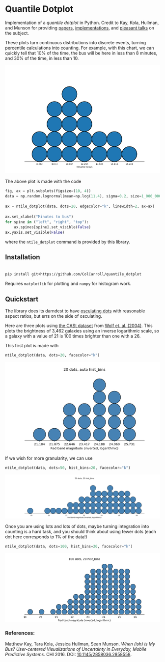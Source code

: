 # Quantile Dotplot

Implementation of a *quantile dotplot* in Python. Credit to Kay, Kola, Hullman, and Munson for providing [papers](http://dx.doi.org/10.1145/2858036.2858558),  [implementations](https://github.com/mjskay/when-ish-is-my-bus/blob/master/quantile-dotplots.md), and [pleasant talks](https://www.youtube.com/watch?v=E1kSnWvqCw0) on the subject.

These plots turn continuous distributions into discrete events, turning percentile calculations into counting. For example, with this chart, we can quickly tell that 10% of the time, the bus will be here in less than 8 minutes, and 30% of the time, in less than 10.

![test](examples/figures/bus_times.png)

The above plot is made with the code

```python
fig, ax = plt.subplots(figsize=(10, 4))
data = np.random.lognormal(mean=np.log(11.4), sigma=0.2, size=1_000_000)

ax = ntile_dotplot(data, dots=20, edgecolor="k", linewidth=2, ax=ax)

ax.set_xlabel("Minutes to bus")
for spine in ("left", "right", "top"):
    ax.spines[spine].set_visible(False)
ax.yaxis.set_visible(False)
```

where the `ntile_dotplot` command is provided by this library.

## Installation

```bash

pip install git+https://github.com/ColCarroll/quantile_dotplot
```

Requires `matplotlib` for plotting and `numpy` for histogram work.

## Quickstart

The library does its darndest to have [osculating dots](https://en.wikipedia.org/wiki/Osculating_circle) with reasonable aspect ratios, but errs on the side of osculating.

Here are three plots using [the CASt dataset](https://astrostatistics.psu.edu/datasets/COMBO17.html) from [Wolf et. al. (2004)](https://arxiv.org/abs/astro-ph/0403666). This plots the brightness of 3,462 galaxies using an inverse logarithmic scale, so a galaxy with a value of 21 is 100 times brighter than one with a 26.

This first plot is made with

```python
ntile_dotplot(data, dots=20, facecolor="k")
```

![test](examples/figures/star_brightness7.png)

If we wish for more granularity, we can use

```python
ntile_dotplot(data, dots=50, hist_bins=20, facecolor="k")
```

![test](examples/figures/star_brightness14.png)

Once you are using lots and lots of dots, maybe turning integration into counting is a hard task, and you should think about using fewer dots (each dot here corresponds to 1% of the data!)

```python
ntile_dotplot(data, dots=100, hist_bins=20, facecolor="k")
```

![test](examples/figures/star_brightness9.png)

### References:

Matthew Kay, Tara Kola, Jessica Hullman, Sean Munson. *When (ish) is My Bus? User-centered Visualizations of Uncertainty in Everyday, Mobile Predictive Systems.* CHI 2016. DOI: [10.1145/2858036.2858558](http://dx.doi.org/10.1145/2858036.2858558).
